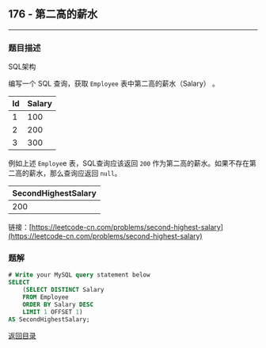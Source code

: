 ## **176 - 第二高的薪水**
---------------------------

### **题目描述**
SQL架构  

编写一个 SQL 查询，获取 `Employee` 表中第二高的薪水（Salary） 。


|Id|Salary|
|:-|:-|
|1|100|
|2|200|
|3|300|

例如上述 `Employe`e 表，SQL查询应该返回 `200` 作为第二高的薪水。如果不存在第二高的薪水，那么查询应返回 `null`。


|SecondHighestSalary|
|:-|
|200|


链接：[https://leetcode-cn.com/problems/second-highest-salary](https://leetcode-cn.com/problems/second-highest-salary)


### **题解**
``` sql
# Write your MySQL query statement below
SELECT
    (SELECT DISTINCT Salary
    FROM Employee
    ORDER BY Salary DESC
    LIMIT 1 OFFSET 1)
AS SecondHighestSalary;
```


[返回目录](https://maxwell-l.github.io/WriteSomething/something/leetcode)
